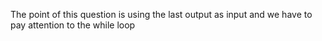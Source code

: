 The point of this question is using the last output as input and we have to pay 
attention to the while loop

